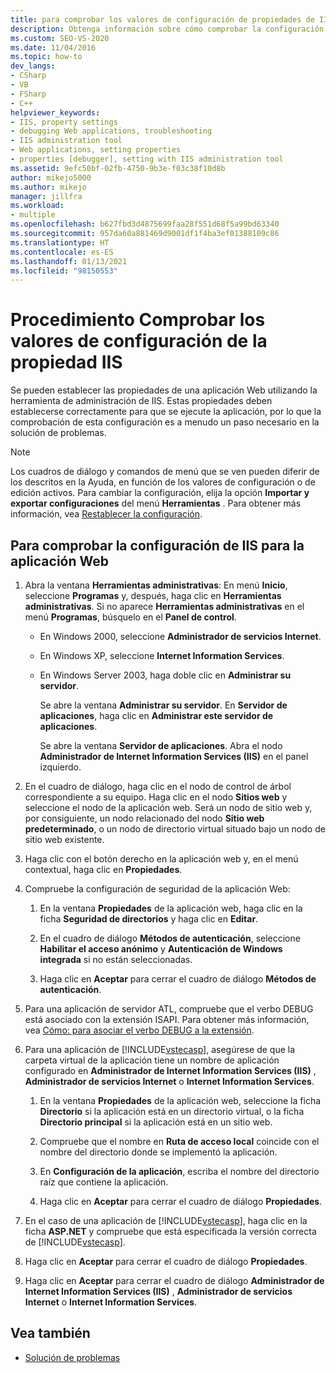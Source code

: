 ```yaml
---
title: para comprobar los valores de configuración de propiedades de IIS | Microsoft Docs
description: Obtenga información sobre cómo comprobar la configuración de las propiedades de IIS que establezca para una aplicación web mediante la herramienta de administración de IIS.
ms.custom: SEO-VS-2020
ms.date: 11/04/2016
ms.topic: how-to
dev_langs:
- CSharp
- VB
- FSharp
- C++
helpviewer_keywords:
- IIS, property settings
- debugging Web applications, troubleshooting
- IIS administration tool
- Web applications, setting properties
- properties [debugger], setting with IIS administration tool
ms.assetid: 9efc50bf-02fb-4750-9b3e-f03c38f10d8b
author: mikejo5000
ms.author: mikejo
manager: jillfra
ms.workload:
- multiple
ms.openlocfilehash: b627fbd3d4875699faa28f551d68f5a99bd63340
ms.sourcegitcommit: 957da60a881469d9001df1f4ba3ef01388109c86
ms.translationtype: HT
ms.contentlocale: es-ES
ms.lasthandoff: 01/13/2021
ms.locfileid: "98150553"
---
```

# <a name="how-to-verify-iis-property-settings"></a>Procedimiento Comprobar los valores de configuración de la propiedad IIS

Se pueden establecer las propiedades de una aplicación Web utilizando la herramienta de administración de IIS. Estas propiedades deben establecerse correctamente para que se ejecute la aplicación, por lo que la comprobación de esta configuración es a menudo un paso necesario en la solución de problemas.

> [!NOTE]
> Los cuadros de diálogo y comandos de menú que se ven pueden diferir de los descritos en la Ayuda, en función de los valores de configuración o de edición activos. Para cambiar la configuración, elija la opción **Importar y exportar configuraciones** del menú **Herramientas** . Para obtener más información, vea [Restablecer la configuración](../ide/environment-settings.md#reset-settings).

## <a name="to-check-iis-settings-for-the-web-application"></a>Para comprobar la configuración de IIS para la aplicación Web

1. Abra la ventana **Herramientas administrativas**: En menú **Inicio**, seleccione **Programas** y, después, haga clic en **Herramientas administrativas**. Si no aparece **Herramientas administrativas** en el menú **Programas**, búsquelo en el **Panel de control**.

   - En Windows 2000, seleccione **Administrador de servicios Internet**.

   - En Windows XP, seleccione **Internet Information Services**.

   - En Windows Server 2003, haga doble clic en **Administrar su servidor**.

        Se abre la ventana **Administrar su servidor**. En **Servidor de aplicaciones**, haga clic en **Administrar este servidor de aplicaciones**.

        Se abre la ventana **Servidor de aplicaciones**. Abra el nodo **Administrador de Internet Information Services (IIS)** en el panel izquierdo.

2. En el cuadro de diálogo, haga clic en el nodo de control de árbol correspondiente a su equipo. Haga clic en el nodo **Sitios web** y seleccione el nodo de la aplicación web. Será un nodo de sitio web y, por consiguiente, un nodo relacionado del nodo **Sitio web predeterminado**, o un nodo de directorio virtual situado bajo un nodo de sitio web existente.

3. Haga clic con el botón derecho en la aplicación web y, en el menú contextual, haga clic en **Propiedades**.

4. Compruebe la configuración de seguridad de la aplicación Web:

   1. En la ventana **Propiedades** de la aplicación web, haga clic en la ficha **Seguridad de directorios** y haga clic en **Editar**.

   2. En el cuadro de diálogo **Métodos de autenticación**, seleccione **Habilitar el acceso anónimo** y **Autenticación de Windows integrada** si no están seleccionadas.

   3. Haga clic en **Aceptar** para cerrar el cuadro de diálogo **Métodos de autenticación**.

5. Para una aplicación de servidor ATL, compruebe que el verbo DEBUG está asociado con la extensión ISAPI. Para obtener más información, vea [Cómo: para asociar el verbo DEBUG a la extensión](/previous-versions/ms165022(v=vs.100)).

6. Para una aplicación de [!INCLUDE[vstecasp](../code-quality/includes/vstecasp_md.md)], asegúrese de que la carpeta virtual de la aplicación tiene un nombre de aplicación configurado en **Administrador de Internet Information Services (IIS)** , **Administrador de servicios Internet** o **Internet Information Services**.

   1. En la ventana **Propiedades** de la aplicación web, seleccione la ficha **Directorio** si la aplicación está en un directorio virtual, o la ficha **Directorio principal** si la aplicación está en un sitio web.

   2. Compruebe que el nombre en **Ruta de acceso local** coincide con el nombre del directorio donde se implementó la aplicación.

   3. En **Configuración de la aplicación**, escriba el nombre del directorio raíz que contiene la aplicación.

   4. Haga clic en **Aceptar** para cerrar el cuadro de diálogo **Propiedades**.

7. En el caso de una aplicación de [!INCLUDE[vstecasp](../code-quality/includes/vstecasp_md.md)], haga clic en la ficha **ASP.NET** y compruebe que está especificada la versión correcta de [!INCLUDE[vstecasp](../code-quality/includes/vstecasp_md.md)].

8. Haga clic en **Aceptar** para cerrar el cuadro de diálogo **Propiedades**.

9. Haga clic en **Aceptar** para cerrar el cuadro de diálogo **Administrador de Internet Information Services (IIS)** , **Administrador de servicios Internet** o **Internet Information Services**.

## <a name="see-also"></a>Vea también

- [Solución de problemas](../debugger/debugging-web-applications-troubleshooting.md)